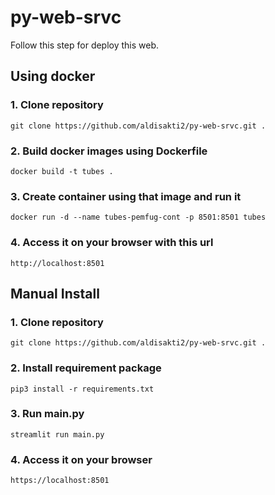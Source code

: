 # py-web-srvc

Follow this step for deploy this web.


## Using docker

### 1. Clone repository
```
git clone https://github.com/aldisakti2/py-web-srvc.git .
```

### 2. Build docker images using Dockerfile
```
docker build -t tubes .
```

### 3. Create container using that image and run it
```
docker run -d --name tubes-pemfug-cont -p 8501:8501 tubes
```

### 4. Access it on your browser with this url
```
http://localhost:8501
```

## Manual Install

### 1. Clone repository
```
git clone https://github.com/aldisakti2/py-web-srvc.git .
```

### 2. Install requirement package
```
pip3 install -r requirements.txt
```

### 3. Run main.py
```
streamlit run main.py
```

### 4. Access it on your browser
```
https://localhost:8501
```
